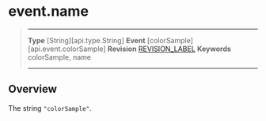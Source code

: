 
# event.name

> --------------------- ------------------------------------------------------------------------------------------
> __Type__              [String][api.type.String]
> __Event__             [colorSample][api.event.colorSample]
> __Revision__          [REVISION_LABEL](REVISION_URL)
> __Keywords__          colorSample, name
> --------------------- ------------------------------------------------------------------------------------------

## Overview

The string `"colorSample"`.
